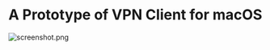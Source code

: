 # A Prototype of VPN Client for macOS

![screenshot.png](https://github.com/unchartedsky/vpn-client-for-macos-prototype/blob/master/screenshot.png)
